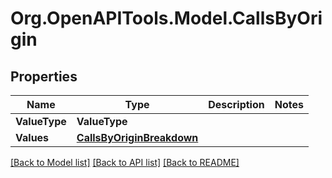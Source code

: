 
# Org.OpenAPITools.Model.CallsByOrigin

## Properties

Name | Type | Description | Notes
------------ | ------------- | ------------- | -------------
**ValueType** | **ValueType** |  | 
**Values** | [**CallsByOriginBreakdown**](CallsByOriginBreakdown.md) |  | 

[[Back to Model list]](../README.md#documentation-for-models)
[[Back to API list]](../README.md#documentation-for-api-endpoints)
[[Back to README]](../README.md)

